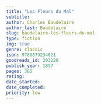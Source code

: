 ```yaml
---
title: "Les Fleurs du Mal"
subtitle: 
author: Charles Baudelaire
author_last: Baudelaire
slug: baudelaire-les-fleurs-du-mal
type: fiction
img: true
genre: classic
isbn: 9780879234621
goodreads_id: 203220
publish_year: 1857
pages: 365
rating: 
date_started:
date_completed:
priority: low
---
```

